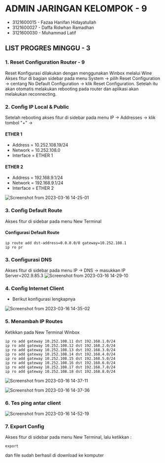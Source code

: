 # ADMIN JARINGAN KELOMPOK - 9

- 3121600015 - Fazaa Hanifan Hidayatullah
- 3121600027 - Daffa Ridwhan Ramadhan
- 3121600030 - Muhammad Latif

## LIST PROGRES MINGGU - 3

### 1. Reset Configuration Router - 9

Reset Konfigurasi dilakukan dengan menggunakan Winbox melalui Wine
Akses fitur di bagian sidebar pada menu System -> pilih Reset Configuration -> centang No Default Configuration -> klik Reset Configuration.
Setelah itu akan otomatis melakukan rebooting pada router dan aplikasi akan melakukan reconnecting.

### 2. Config IP Local & Public

Setelah rebooting akses fitur di sidebar pada menu IP -> Addresses -> klik tombol "+" ->

#### ETHER 1

- Address = 10.252.108.19/24
- Network = 10.252.108.0
- Interface = ETHER 1

#### ETHER 2

- Address = 192.168.9.1/24
- Network = 192.168.9.1/24
- Interface = ETHER 2

![Screenshot from 2023-03-16 14-25-01](https://user-images.githubusercontent.com/89375335/225556949-cf4b0ef3-2c6c-469e-ad60-11acf60b03fe.png)

### 3. Config Default Route

Akses fitur di sidebar pada menu New Terminal

#### Configurasi Default Route

```console
ip route add dst-address=0.0.0.0/0 gateway=10.252.108.1
ip ro pr
```

### 3. Configurasi DNS

Akses fitur di sidebar pada menu IP -> DNS -> masukkan IP Server=202.9.85.3
![Screenshot from 2023-03-16 14-29-10](https://user-images.githubusercontent.com/89375335/225663360-f629fe87-7b01-4df9-9066-4b870c98251e.png)

### 4. Config Internet Client

- Berikut konfigurasi lengkapnya

![Screenshot from 2023-03-16 14-35-02](https://user-images.githubusercontent.com/89375335/225664154-e409f7ec-4742-46c1-9245-bd1e4b54fecb.png)

### 5. Menambah IP Routes

Ketikkan pada New Terminal Winbox

```console
ip ro add gateway 10.252.108.11 dst 192.168.1.0/24
ip ro add gateway 10.252.108.12 dst 192.168.2.0/24
ip ro add gateway 10.252.108.13 dst 192.168.3.0/24
ip ro add gateway 10.252.108.14 dst 192.168.4.0/24
ip ro add gateway 10.252.108.15 dst 192.168.5.0/24
ip ro add gateway 10.252.108.16 dst 192.168.6.0/24
ip ro add gateway 10.252.108.17 dst 192.168.7.0/24
ip ro add gateway 10.252.108.18 dst 192.168.8.0/24
```

![Screenshot from 2023-03-16 14-37-11](https://user-images.githubusercontent.com/89375335/225664420-9a59dfeb-3c24-433a-832d-05ac639e0dc9.png)

![Screenshot from 2023-03-16 14-37-36](https://user-images.githubusercontent.com/89375335/225665519-62f6bff7-f3ae-46cc-80e1-fa51b0f2d52e.png)

### 6. Tes ping antar client

![Screenshot from 2023-03-16 14-52-19](https://user-images.githubusercontent.com/89375335/225664659-37185519-1c1a-4521-9712-26359f2e747f.png)

### 7. Export Config

Akses fitur di sidebar pada menu New Terminal, lalu ketikkan :

```console
export
```

dan file sudah berhasil di download ke komputer
